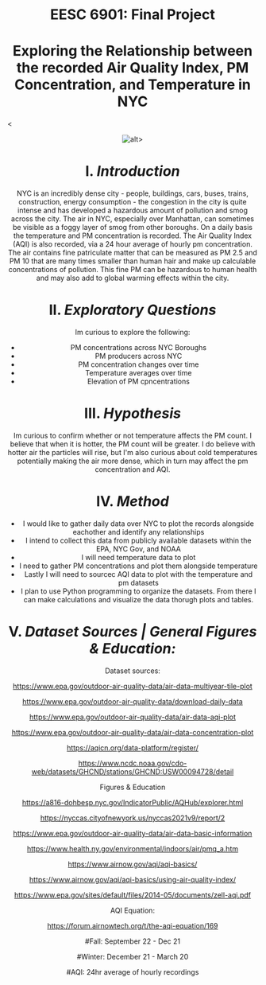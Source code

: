 
# <center> **EESC 6901: Final Project**
    
# <center> **Exploring the Relationship between the recorded Air Quality Index, PM Concentration, and Temperature in NYC**

<<center>![alt](https://www.eea.europa.eu/themes/air/airpollution.png/image)>

    
# I. *****Introduction*****

NYC is an incredibly dense city - people, buildings, cars, buses, trains, construction, energy consumption - the congestion in the city is quite intense and has developed a hazardous amount of pollution and smog across the city. The air in NYC, especially over Manhattan, can sometimes be visible as a foggy layer of smog from other boroughs. On a daily basis the temperature and PM concentration is recorded. The Air Quality Index (AQI) is also recorded, via a 24 hour average of hourly pm concentration. The air contains fine patriculate matter that can be measured as PM 2.5 and PM 10 that are many times smaller than human hair and make up calculable concentrations of pollution. This fine PM can be hazardous to human health and may also add to global warming effects within the city. 
    
    
# II. *****Exploratory Questions*****

Im curious to explore the following:
    
- PM concentrations across NYC Boroughs
- PM producers across NYC
- PM concentration changes over time
- Temperature averages over time
- Elevation of PM cpncentrations
    
    
# III. *****Hypothesis*****
    
Im curious to confirm whether or not temperature affects the PM count. I believe that when it is hotter, the PM count will be greater. I do believe with hotter air the particles will rise, but I'm also curious about cold temperatures potentially making the air more dense, which in turn may affect the pm concentration and AQI. 
    
    
# IV. *****Method*****
    
- I would like to gather daily data over NYC to plot the records alongside eachother and identify any relationships
- I intend to collect this data from publicly available datasets within the EPA, NYC Gov, and NOAA    
- I will need temperature data to plot
- I need to gather PM concentrations and plot them alongside temperature
- Lastly I will need to sourcec AQI data to plot with the temperature and pm datasets
- I plan to use Python programming to organize the datasets. From there I can make calculations and visualize the data thorugh plots and tables. 

    
# V. *****Dataset Sources | General Figures & Education:*****
    
Dataset sources:

https://www.epa.gov/outdoor-air-quality-data/air-data-multiyear-tile-plot

https://www.epa.gov/outdoor-air-quality-data/download-daily-data

https://www.epa.gov/outdoor-air-quality-data/air-data-aqi-plot

https://www.epa.gov/outdoor-air-quality-data/air-data-concentration-plot

https://aqicn.org/data-platform/register/

https://www.ncdc.noaa.gov/cdo-web/datasets/GHCND/stations/GHCND:USW00094728/detail


Figures  & Education

https://a816-dohbesp.nyc.gov/IndicatorPublic/AQHub/explorer.html

https://nyccas.cityofnewyork.us/nyccas2021v9/report/2

https://www.epa.gov/outdoor-air-quality-data/air-data-basic-information

https://www.health.ny.gov/environmental/indoors/air/pmq_a.htm

https://www.airnow.gov/aqi/aqi-basics/

https://www.airnow.gov/aqi/aqi-basics/using-air-quality-index/

https://www.epa.gov/sites/default/files/2014-05/documents/zell-aqi.pdf

AQI Equation:

https://forum.airnowtech.org/t/the-aqi-equation/169

#Fall: September 22 - Dec 21

#Winter: December 21 - March 20

#AQI: 24hr average of hourly recordings